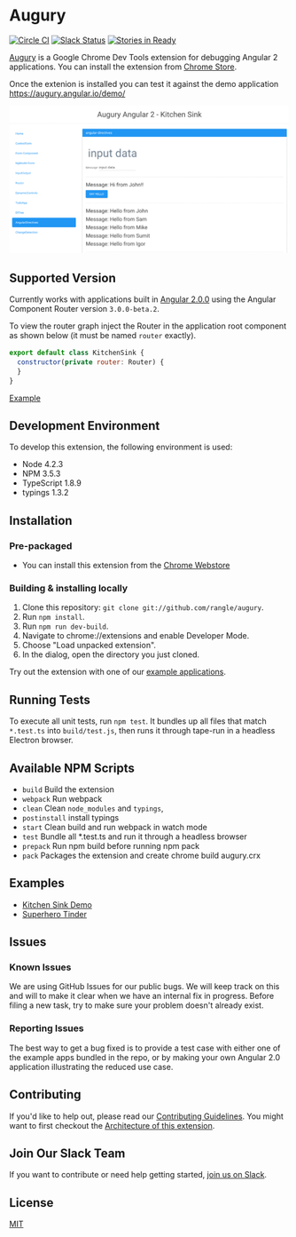 # Augury

[![Circle CI](https://circleci.com/gh/rangle/augury.svg?style=svg)](https://circleci.com/gh/rangle/augury) [![Slack Status](https://augury-slack.herokuapp.com/badge.svg)](https://augury-slack.herokuapp.com)
[![Stories in Ready](https://badge.waffle.io/rangle/augury.svg?label=ready&title=Ready)](https://waffle.io/rangle/augury)

[Augury](https://augury.angular.io/) is a Google Chrome Dev Tools extension for debugging Angular 2 applications. You can install the extension from [Chrome Store](https://chrome.google.com/webstore/detail/augury/elgalmkoelokbchhkhacckoklkejnhcd).

Once the extenion is installed you can test it against the demo application https://augury.angular.io/demo/

![Screenshot of Augury](assets/screenloop.gif)

## Supported Version

Currently works with applications built in [Angular 2.0.0](https://github.com/angular/angular/blob/master/CHANGELOG.md#200-2016-09-14) using the Angular Component Router version `3.0.0-beta.2`.

To view the router graph inject the Router in the application root component as shown below (it must be named `router` exactly).
```js
export default class KitchenSink {
  constructor(private router: Router) {
  }
}
```
[Example](https://github.com/rangle/augury/blob/dev/example-apps/kitchen-sink-example/source/containers/kitchen-sink.ts)

## Development Environment

To develop this extension, the following environment is used:

* Node 4.2.3
* NPM 3.5.3
* TypeScript 1.8.9
* typings 1.3.2

## Installation

### Pre-packaged

- You can install this extension from the [Chrome Webstore](https://chrome.google.com/webstore/detail/augury/elgalmkoelokbchhkhacckoklkejnhcd?hl=en-US)

### Building & installing locally

1. Clone this repository: `git clone git://github.com/rangle/augury`.
2. Run `npm install`.
3. Run `npm run dev-build`.
4. Navigate to chrome://extensions and enable Developer Mode.
5. Choose "Load unpacked extension".
6. In the dialog, open the directory you just cloned.

Try out the extension with one of our [example applications](#Examples).

## Running Tests

To execute all unit tests, run `npm test`. It bundles up all files that match `*.test.ts` into `build/test.js`, then runs it through tape-run in a headless Electron browser.

## Available NPM Scripts

- `build` Build the extension
- `webpack` Run webpack
- `clean` Clean `node_modules` and `typings`,
- `postinstall` install typings
- `start` Clean build and run webpack in watch mode
- `test` Bundle all *.test.ts and run it through a headless browser
- `prepack` Run npm build before running npm pack
- `pack` Packages the extension and create chrome build augury.crx

## Examples

- [Kitchen Sink Demo](./example-apps/kitchen-sink-example/README.md)
- [Superhero Tinder](./example-apps/superhero-app/README.md)

## Issues

### Known Issues

We are using GitHub Issues for our public bugs. We will keep track on this and will to make it clear when we have an internal fix in progress. Before filing a new task, try to make sure your problem doesn't already exist.

### Reporting Issues

The best way to get a bug fixed is to provide a test case with either one of the example apps bundled in the repo, or by making your own Angular 2.0 application illustrating the reduced use case.

## Contributing

If you'd like to help out, please read our [Contributing Guidelines](CONTRIBUTING.md). You might want to first checkout the [Architecture of this extension](./docs/ARCHITECTURE.md).

## Join Our Slack Team

If you want to contribute or need help getting started, [join us on Slack](https://augury-slack.herokuapp.com).

## License
[MIT](LICENSE)
